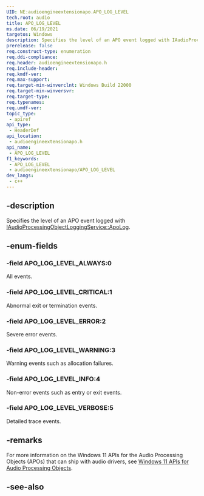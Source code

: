 ```yaml
---
UID: NE:audioengineextensionapo.APO_LOG_LEVEL
tech.root: audio
title: APO_LOG_LEVEL
ms.date: 06/19/2021
targetos: Windows
description: Specifies the level of an APO event logged with IAudioProcessingObjectLoggingService::ApoLog.
prerelease: false
req.construct-type: enumeration
req.ddi-compliance: 
req.header: audioengineextensionapo.h
req.include-header: 
req.kmdf-ver: 
req.max-support: 
req.target-min-winverclnt: Windows Build 22000
req.target-min-winversvr: 
req.target-type: 
req.typenames: 
req.umdf-ver: 
topic_type:
 - apiref
api_type:
 - HeaderDef
api_location:
 - audioengineextensionapo.h
api_name:
 - APO_LOG_LEVEL
f1_keywords:
 - APO_LOG_LEVEL
 - audioengineextensionapo/APO_LOG_LEVEL
dev_langs:
 - c++
---
```


## -description

Specifies the level of an APO event logged with [IAudioProcessingObjectLoggingService::ApoLog](nf-audioengineextensionapo-iaudioprocessingobjectloggingservice-apolog.md).

## -enum-fields

### -field APO_LOG_LEVEL_ALWAYS:0

All events.

### -field APO_LOG_LEVEL_CRITICAL:1

Abnormal exit or termination events.

### -field APO_LOG_LEVEL_ERROR:2

Severe error events.

### -field APO_LOG_LEVEL_WARNING:3

Warning events such as allocation failures.

### -field APO_LOG_LEVEL_INFO:4

Non-error events such as entry or exit events.

### -field APO_LOG_LEVEL_VERBOSE:5

Detailed trace events.

## -remarks

For more information on the Windows 11 APIs for the Audio Processing Objects (APOs) that can ship with audio drivers, see [Windows 11 APIs for Audio Processing Objects](/windows-hardware/drivers/audio/windows-11-apis-for-audio-processing-objects).

## -see-also

